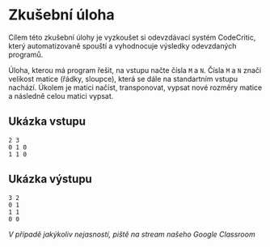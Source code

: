 # Zkušební úloha

Cílem této zkušební úlohy je vyzkoušet si odevzdávací systém CodeCritic,
který automatizovaně spouští a vyhodnocuje výsledky odevzdaných programů.

Úloha, kterou má program řešit, na vstupu načte čísla `M` a `N`.
Čísla `M` a `N` značí velikost matice (řádky, sloupce), která se dále na standartním vstupu nachází.
Úkolem je matici načíst, transponovat, vypsat nové rozměry matice a následně celou matici vypsat.

## Ukázka vstupu
```
2 3
0 1 0
1 1 0
```


## Ukázka výstupu
```
3 2
0 1
1 1
0 0
```

*V případě jakýkoliv nejasností, piště na stream našeho Google Classroom*